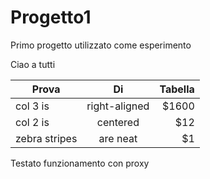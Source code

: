 # Progetto1
Primo progetto utilizzato come esperimento

Ciao a tutti

| Prova         | Di            | Tabella  |
| ------------- |:-------------:| --------:|
| col 3 is      | right-aligned | $1600    |
| col 2 is      | centered      |   $12    |
| zebra stripes | are neat      |    $1    |

Testato funzionamento con proxy